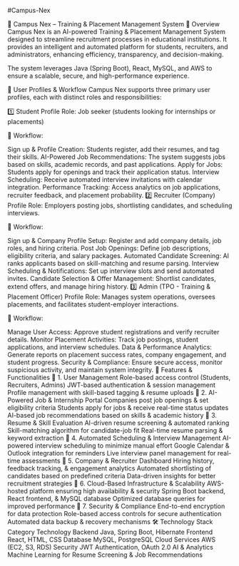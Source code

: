 #Campus-Nex

📌 Campus Nex – Training & Placement Management System
🌟 Overview
Campus Nex is an AI-powered Training & Placement Management System designed to streamline recruitment processes in educational institutions. It provides an intelligent and automated platform for students, recruiters, and administrators, enhancing efficiency, transparency, and decision-making.

The system leverages Java (Spring Boot), React, MySQL, and AWS to ensure a scalable, secure, and high-performance experience.

👥 User Profiles & Workflow
Campus Nex supports three primary user profiles, each with distinct roles and responsibilities:

1️⃣ Student Profile
Role: Job seeker (students looking for internships or placements)

🔹 Workflow:

Sign up & Profile Creation: Students register, add their resumes, and tag their skills.
AI-Powered Job Recommendations: The system suggests jobs based on skills, academic records, and past applications.
Apply for Jobs: Students apply for openings and track their application status.
Interview Scheduling: Receive automated interview invitations with calendar integration.
Performance Tracking: Access analytics on job applications, recruiter feedback, and placement probability.
2️⃣ Recruiter (Company) Profile
Role: Employers posting jobs, shortlisting candidates, and scheduling interviews.

🔹 Workflow:

Sign up & Company Profile Setup: Register and add company details, job roles, and hiring criteria.
Post Job Openings: Define job descriptions, eligibility criteria, and salary packages.
Automated Candidate Screening: AI ranks applicants based on skill-matching and resume parsing.
Interview Scheduling & Notifications: Set up interview slots and send automated invites.
Candidate Selection & Offer Management: Shortlist candidates, extend offers, and manage hiring history.
3️⃣ Admin (TPO - Training & Placement Officer) Profile
Role: Manages system operations, oversees placements, and facilitates student-employer interactions.

🔹 Workflow:

Manage User Access: Approve student registrations and verify recruiter details.
Monitor Placement Activities: Track job postings, student applications, and interview schedules.
Data & Performance Analytics: Generate reports on placement success rates, company engagement, and student progress.
Security & Compliance: Ensure secure access, monitor suspicious activity, and maintain system integrity.
🚀 Features & Functionalities
🔹 1. User Management
Role-based access control (Students, Recruiters, Admins)
JWT-based authentication & session management
Profile management with skill-based tagging & resume uploads
🔹 2. AI-Powered Job & Internship Portal
Companies post job openings & set eligibility criteria
Students apply for jobs & receive real-time status updates
AI-based job recommendations based on skills & academic history
🔹 3. Resume & Skill Evaluation
AI-driven resume screening & automated ranking
Skill-matching algorithm for candidate-job fit
Real-time resume parsing & keyword extraction
🔹 4. Automated Scheduling & Interview Management
AI-powered interview scheduling to minimize manual effort
Google Calendar & Outlook integration for reminders
Live interview panel management for real-time assessments
🔹 5. Company & Recruiter Dashboard
Hiring history, feedback tracking, & engagement analytics
Automated shortlisting of candidates based on predefined criteria
Data-driven insights for better recruitment strategies
🔹 6. Cloud-Based Infrastructure & Scalability
AWS-hosted platform ensuring high availability & security
Spring Boot backend, React frontend, & MySQL database
Optimized database queries for improved performance
🔹 7. Security & Compliance
End-to-end encryption for data protection
Role-based access controls for secure authentication
Automated data backup & recovery mechanisms
🛠️ Technology Stack
Category	Technology
Backend	Java, Spring Boot, Hibernate
Frontend	React, HTML, CSS
Database	MySQL, PostgreSQL
Cloud Services	AWS (EC2, S3, RDS)
Security	JWT Authentication, OAuth 2.0
AI & Analytics	Machine Learning for Resume Screening & Job Recommendations
